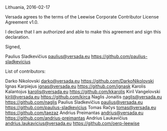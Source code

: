 Lithuania, 2016-02-17

Versada agrees to the terms of the Leewise Corporate Contributor License Agreement v1.0.

I declare that I am authorized and able to make this agreement and sign this declaration.

Signed,

Paulius Sladkevičius paulius@versada.eu https://github.com/paulius-sladkevicius

List of contributors:

Darko Nikolovski darko@versada.eu https://github.com/DarkoNikolovski
Ignas Karpiejus ignas@versada.eu https://github.com/ignask
Karolis Kalantojus karolis@versada.eu https://github.com/kkarolis
Kiril Vangelovski kiril@versada.eu https://github.com/kirca
Naglis Jonaitis naglis@versada.eu https://github.com/naglis
Paulius Sladkevičius paulius@versada.eu https://github.com/paulius-sladkevicius
Tomas Račys tomas@versada.eu https://github.com/taezaz
Andrius Preimantas andrius@versada.eu https://github.com/andrius-preimantas
Andrius Laukavičius andrius.laukavicius@versada.eu https://github.com/oerp-leewise
